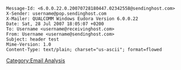     Message-Id: <6.0.0.22.0.20070728180447.02342558@sendinghost.com>
    X-Sender: username@pop.sendinghost.com
    X-Mailer: QUALCOMM Windows Eudora Version 6.0.0.22
    Date: Sat, 28 Jul 2007 18:05:07 +0200
    To: Username <username@receivinghost.com>
    From: Username <username@sendinghost.com>
    Subject: header test
    Mime-Version: 1.0
    Content-Type: text/plain; charset="us-ascii"; format=flowed

[Category:Email Analysis](Category:Email_Analysis "wikilink")